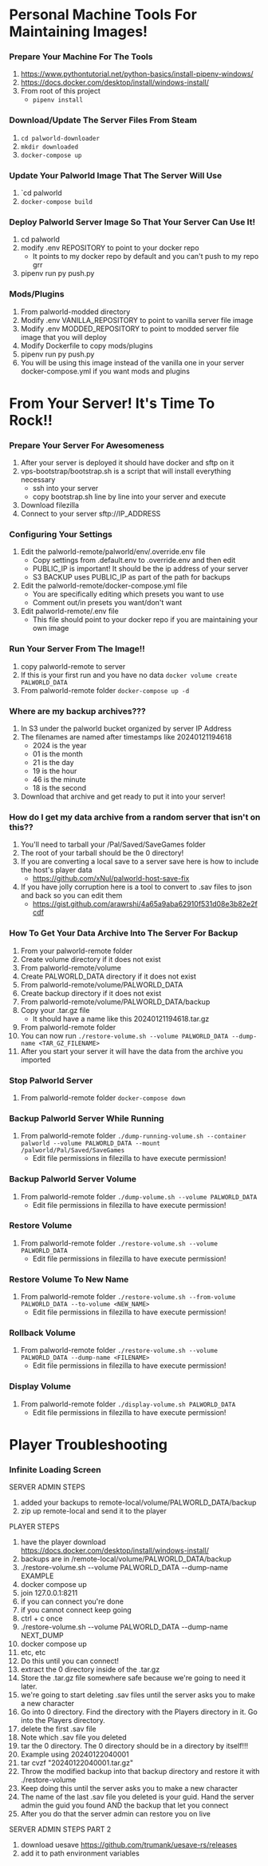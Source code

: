 # Personal Machine Tools For Maintaining Images!
### Prepare Your Machine For The Tools
1. https://www.pythontutorial.net/python-basics/install-pipenv-windows/
2. https://docs.docker.com/desktop/install/windows-install/
3. From root of this project
   - `pipenv install`

### Download/Update The Server Files From Steam
1. `cd palworld-downloader`
2. `mkdir downloaded`
3. `docker-compose up`

### Update Your Palworld Image That The Server Will Use
1. `cd palworld
2. `docker-compose build`

### Deploy Palworld Server Image So That Your Server Can Use It!
1. cd palworld
2. modify .env REPOSITORY to point to your docker repo
   - It points to my docker repo by default and you can't push to my repo grr
3. pipenv run py push.py

### Mods/Plugins
1. From palworld-modded directory
2. Modify .env VANILLA_REPOSITORY to point to vanilla server file image
3. Modify .env MODDED_REPOSITORY to point to modded server file image that you will deploy
4. Modify Dockerfile to copy mods/plugins
5. pipenv run py push.py
6. You will be using this image instead of the vanilla one in your server docker-compose.yml if you want mods and plugins

# From Your Server! It's Time To Rock!!
### Prepare Your Server For Awesomeness
1. After your server is deployed it should have docker and sftp on it
2. vps-bootstrap/bootstrap.sh is a script that will install everything necessary
   - ssh into your server
   - copy bootstrap.sh line by line into your server and execute
3. Download filezilla
4. Connect to your server sftp://IP_ADDRESS

### Configuring Your Settings
1. Edit the palworld-remote/palworld/env/.override.env file
    - Copy settings from .default.env to .override.env and then edit
    - PUBLIC_IP is important! It should be the ip address of your server
    - S3 BACKUP uses PUBLIC_IP as part of the path for backups
2. Edit the palworld-remote/docker-compose.yml file
    - You are specifically editing which presets you want to use
    - Comment out/in presets you want/don't want
3. Edit palworld-remote/.env file
   - This file should point to your docker repo if you are maintaining your own image

### Run Your Server From The Image!!
1. copy palworld-remote to server
2. If this is your first run and you have no data `docker volume create PALWORLD_DATA`
3. From palworld-remote folder `docker-compose up -d`

### Where are my backup archives???
1. In S3 under the palworld bucket organized by server IP Address
2. The filenames are named after timestamps like 20240121194618
   - 2024 is the year
   - 01 is the month
   - 21 is the day
   - 19 is the hour
   - 46 is the minute
   - 18 is the second
3. Download that archive and get ready to put it into your server!

### How do I get my data archive from a random server that isn't on this??
1. You'll need to tarball your /Pal/Saved/SaveGames folder
2. The root of your tarball should be the 0 directory!
3. If you are converting a local save to a server save here is how to include the host's player data
   - https://github.com/xNul/palworld-host-save-fix
4. If you have jolly corruption here is a tool to convert to .sav files to json and back so you can edit them
   - https://gist.github.com/arawrshi/4a65a9aba62910f531d08e3b82e2fcdf

### How To Get Your Data Archive Into The Server For Backup
1. From your palworld-remote folder
2. Create volume directory if it does not exist
3. From palworld-remote/volume
4. Create PALWORLD_DATA directory if it does not exist
5. From palworld-remote/volume/PALWORLD_DATA
6. Create backup directory if it does not exist
7. From palworld-remote/volume/PALWORLD_DATA/backup
8. Copy your .tar.gz file
    - It should have a name like this 20240121194618.tar.gz
9. From palworld-remote folder
10. You can now run `./restore-volume.sh --volume PALWORLD_DATA --dump-name <TAR_GZ_FILENAME>`
11. After you start your server it will have the data from the archive you imported

### Stop Palworld Server
1. From palworld-remote folder `docker-compose down`

### Backup Palworld Server While Running
1. From palworld-remote folder `./dump-running-volume.sh --container palworld --volume PALWORLD_DATA --mount /palworld/Pal/Saved/SaveGames`
    - Edit file permissions in filezilla to have execute permission!

### Backup Palworld Server Volume
1. From palworld-remote folder `./dump-volume.sh --volume PALWORLD_DATA`
    - Edit file permissions in filezilla to have execute permission!

### Restore Volume
1. From palworld-remote folder `./restore-volume.sh --volume PALWORLD_DATA`
    - Edit file permissions in filezilla to have execute permission!

### Restore Volume To New Name
1. From palworld-remote folder `./restore-volume.sh --from-volume PALWORLD_DATA --to-volume <NEW_NAME>`
    - Edit file permissions in filezilla to have execute permission!

### Rollback Volume
1. From palworld-remote folder `./restore-volume.sh --volume PALWORLD_DATA --dump-name <FILENAME>`
    - Edit file permissions in filezilla to have execute permission!

### Display Volume
1. From palworld-remote folder `./display-volume.sh PALWORLD_DATA`
    - Edit file permissions in filezilla to have execute permission!

# Player Troubleshooting

### Infinite Loading Screen

SERVER ADMIN STEPS
1. added your backups to remote-local/volume/PALWORLD_DATA/backup
2. zip up remote-local and send it to the player

PLAYER STEPS
1. have the player download https://docs.docker.com/desktop/install/windows-install/
2. backups are in /remote-local/volume/PALWORLD_DATA/backup
3. ./restore-volume.sh --volume PALWORLD_DATA --dump-name EXAMPLE
4. docker compose up
5. join 127.0.0.1:8211
6. if you can connect you're done
7. if you cannot connect keep going
8. ctrl + c once
9. ./restore-volume.sh --volume PALWORLD_DATA --dump-name NEXT_DUMP
10. docker compose up
11. etc, etc
12. Do this until you can connect!
13. extract the 0 directory inside of the .tar.gz
14. Store the .tar.gz file somewhere safe because we're going to need it later.
15. we're going to start deleting .sav files until the server asks you to make a new character
16. Go into 0 directory. Find the directory with the Players directory in it. Go into the Players directory.
17. delete the first .sav file
18. Note which .sav file you deleted 
19. tar the 0 directory. The 0 directory should be in a directory by itself!!!
20. Example using 20240122040001
21. tar cvzf "20240122040001.tar.gz"
22. Throw the modified backup into that backup directory and restore it with ./restore-volume
23. Keep doing this until the server asks you to make a new character
24. The name of the last .sav file you deleted is your guid. Hand the server admin the guid you found AND the backup that let you connect
25. After you do that the server admin can restore you on live

SERVER ADMIN STEPS PART 2
1. download uesave https://github.com/trumank/uesave-rs/releases
2. add it to path environment variables